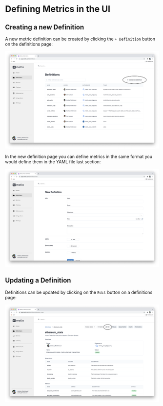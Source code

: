 # Defining Metrics in the UI

## Creating a new Definition

A new metric definition can be created by clicking the `+ Definition` button on the definitions page:

![](<../.gitbook/assets/Screen Shot 2021-10-13 at 10.06.27 AM.png>)

In the new definition page you can define metrics in the same format you would define them in the YAML file last section:

![](<../.gitbook/assets/Screen Shot 2021-10-13 at 10.10.12 AM.png>)

## Updating a Definition

Definitions can be updated by clicking on the `Edit` button on a definitions page:

![](<../.gitbook/assets/Screen Shot 2021-10-13 at 10.11.47 AM.png>)

